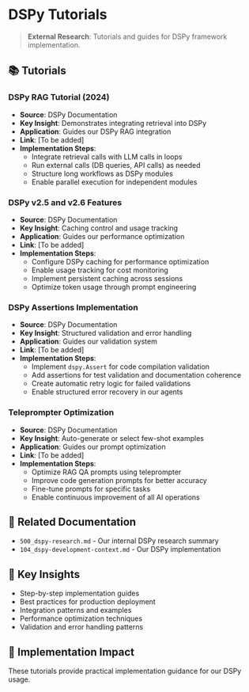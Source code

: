 <!-- CONTEXT_REFERENCE: 400_context-priority-guide.md -->
<!-- MODULE_REFERENCE: 400_deployment-environment-guide.md -->
<!-- MODULE_REFERENCE: 400_few-shot-context-examples.md -->
<!-- MODULE_REFERENCE: 400_integration-patterns-guide.md -->

# DSPy Tutorials

> **External Research**: Tutorials and guides for DSPy framework implementation.

## 📚 **Tutorials**

### **DSPy RAG Tutorial (2024)**
- **Source**: DSPy Documentation
- **Key Insight**: Demonstrates integrating retrieval into DSPy
- **Application**: Guides our DSPy RAG integration
- **Link**: [To be added]
- **Implementation Steps**:
  - Integrate retrieval calls with LLM calls in loops
  - Run external calls (DB queries, API calls) as needed
  - Structure long workflows as DSPy modules
  - Enable parallel execution for independent modules

### **DSPy v2.5 and v2.6 Features**
- **Source**: DSPy Documentation
- **Key Insight**: Caching control and usage tracking
- **Application**: Guides our performance optimization
- **Link**: [To be added]
- **Implementation Steps**:
  - Configure DSPy caching for performance optimization
  - Enable usage tracking for cost monitoring
  - Implement persistent caching across sessions
  - Optimize token usage through prompt engineering

### **DSPy Assertions Implementation**
- **Source**: DSPy Documentation
- **Key Insight**: Structured validation and error handling
- **Application**: Guides our validation system
- **Link**: [To be added]
- **Implementation Steps**:
  - Implement `dspy.Assert` for code compilation validation
  - Add assertions for test validation and documentation coherence
  - Create automatic retry logic for failed validations
  - Enable structured error recovery in our agents

### **Teleprompter Optimization**
- **Source**: DSPy Documentation
- **Key Insight**: Auto-generate or select few-shot examples
- **Application**: Guides our prompt optimization
- **Link**: [To be added]
- **Implementation Steps**:
  - Optimize RAG QA prompts using teleprompter
  - Improve code generation prompts for better accuracy
  - Fine-tune prompts for specific tasks
  - Enable continuous improvement of all AI operations

## 🔗 **Related Documentation**
- `500_dspy-research.md` - Our internal DSPy research summary
- `104_dspy-development-context.md` - Our DSPy implementation

## 📖 **Key Insights**
- Step-by-step implementation guides
- Best practices for production deployment
- Integration patterns and examples
- Performance optimization techniques
- Validation and error handling patterns

## 🎯 **Implementation Impact**
These tutorials provide practical implementation guidance for our DSPy usage.
